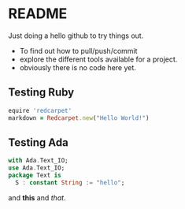 # README

Just doing a hello github to try things out.

- To find out how to pull/push/commit 
- explore the different tools available for a project.
- obviously there is no code here yet.

## Testing Ruby

```ruby
equire 'redcarpet'
markdown = Redcarpet.new("Hello World!")
```

## Testing Ada

```ada
with Ada.Text_IO;
use Ada.Text_IO;
package Text is
  S : constant String := "hello";
```

and **this** and *that*.
